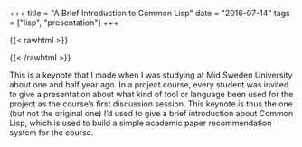 +++
title = "A Brief Introduction to Common Lisp"
date = "2016-07-14"
tags = ["lisp", "presentation"]
+++

{{< rawhtml >}}
<script async class="speakerdeck-embed" data-id="e7654dfaf59b467caaf5e030b5a83513" data-ratio="1.33159947984395" src="//speakerdeck.com/assets/embed.js"></script>
{{< /rawhtml >}}

This is a keynote that I made when I was studying at Mid Sweden University about one and half year ago. In a project course, every student was invited to give a presentation about what kind of tool or language been used for the project as the course’s first discussion session. This keynote is thus the one (but not the original one) I’d used to give a brief introduction about Common Lisp, which is used to build a simple academic paper recommendation system for the course.